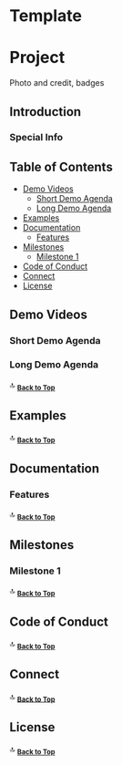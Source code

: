 # Template

# Project

Photo and credit, badges

## Introduction

### Special Info

Table of Contents
-----------------

* [Demo Videos](#demo-videos)
  * [Short Demo Agenda](#short-demo-agenda)
  * [Long Demo Agenda](#long-demo-agenda)
* [Examples](#examples)
* [Documentation](#documentation)
  * [Features](#features)
* [Milestones](#milestones)
  * [Milestone 1](#milestone-1)
* [Code of Conduct](#code-of-conduct)
* [Connect](#connect)
* [License](#license)

## Demo Videos

### Short Demo Agenda

### Long Demo Agenda

:top: <sub>[**Back to Top**](#table-of-contents)</sub>

## Examples

:top: <sub>[**Back to Top**](#table-of-contents)</sub>

## Documentation
  
### Features

:top: <sub>[**Back to Top**](#table-of-contents)</sub>

## Milestones

### Milestone 1

:top: <sub>[**Back to Top**](#table-of-contents)</sub>

## Code of Conduct

:top: <sub>[**Back to Top**](#table-of-contents)</sub>

## Connect

:top: <sub>[**Back to Top**](#table-of-contents)</sub>

## License

:top: <sub>[**Back to Top**](#table-of-contents)</sub>
